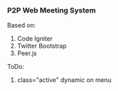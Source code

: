 ### P2P Web Meeting System ###

Based on:

1. Code Igniter
2. Twitter Bootstrap 
3. Peer.js

ToDo:
1. class="active" dynamic on menu